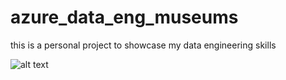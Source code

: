 # azure_data_eng_museums
this is a personal project to showcase my data engineering skills

![alt text](https://github.com/ToninaP/azure_data_eng_museums/blob/main/docs/graphs/Exported-Diagram.svg)
